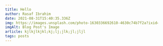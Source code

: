 ```yaml
---
title: Hello
author: Rasaf Ibrahim
date: 2021-08-31T15:40:35.336Z
img: https://images.unsplash.com/photo-1630336692610-4630c74b7f2a?ixid=MnwxMjA3fDB8MHxlZGl0b3JpYWwtZmVlZHwzNXx8fGVufDB8fHx8&ixlib=rb-1.2.1&auto=format&fit=crop&w=600&q=60
imgAlt: Blog Post's Image
article: kjlkjlkjkl;kj;lj;jlk;jl;jljl
tags: posts
---
```

